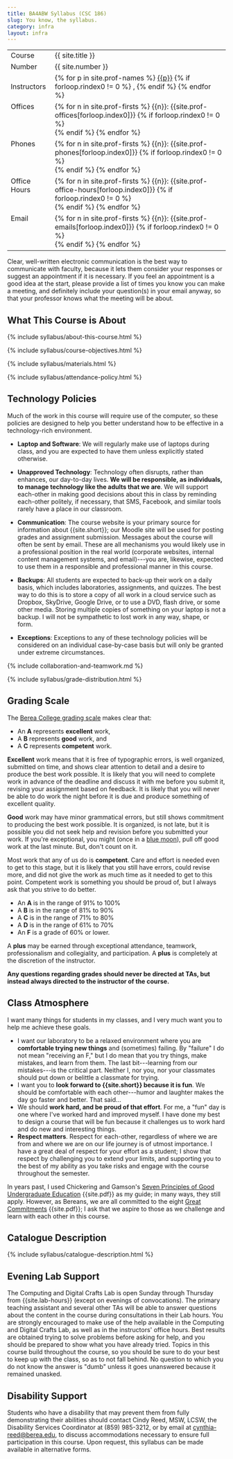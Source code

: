 ```yaml
---
title: BA4ABW Syllabus (CSC 186)
slug: You know, the syllabus.
category: infra
layout: infra
---
```


<table>
  <tr>
    <td>Course</td>
    <td> {{ site.title }}</td>
  </tr>
  <tr>
    <td>Number</td>
    <td> {{ site.number }}</td>
  </tr>
  <tr>
    <td>Instructors </td>
    <td>
      {% for p in site.prof-names %}
        <a href="{{site.prof-urls[forloop.index0]}}">{{p}}</a>
        {% if forloop.rindex0 != 0 %}
        ,
        {% endif %}
      {% endfor %}
    </td>
  </tr>
  <tr>
    <td valign="top">Offices</td>
    <td>
      {% for n in site.prof-firsts %}
      <span style="color:{{site.highlight}};">{{n}}</span>: {{site.prof-offices[forloop.index0]}}
        {% if forloop.rindex0 != 0 %}
        <br/>
        {% endif %}
      {% endfor %}
    </td>
  </tr>
  <tr>
	<td valign="top">Phones</td>
	<td>
    {% for n in site.prof-firsts %}
    <span style="color:{{site.highlight}};">{{n}}</span>: {{site.prof-phones[forloop.index0]}}
      {% if forloop.rindex0 != 0 %}
      <br/>
      {% endif %}
    {% endfor %}
  </td>
  </tr>
  <tr>
	<td valign="top">Office Hours</td>
	<td> 
    {% for n in site.prof-firsts %}
    <span style="color:{{site.highlight}};">{{n}}</span>: {{site.prof-office-hours[forloop.index0]}}
      {% if forloop.rindex0 != 0 %}
      <br/>
      {% endif %}
    {% endfor %}
  </td>
  </tr>
  <tr>
    <td valign="top">Email</td>
    <td>
      {% for n in site.prof-firsts %}
      <span style="color:{{site.highlight}};">{{n}}</span>: {{site.prof-emails[forloop.index0]}}
        {% if forloop.rindex0 != 0 %}
        <br/>
        {% endif %}
      {% endfor %}
    </td>
  </tr>
</table>

Clear, well-written electronic communication is the best way to communicate with faculty, because it lets them consider your  responses or suggest an appointment if it is necessary. If you feel an appointment is a good idea at the start, please provide a list of times you know you can make a meeting, and definitely include your question(s) in your email anyway, so  that your professor knows what the meeting will be about.

## What This Course is About

{% include syllabus/about-this-course.html %}

{% include syllabus/course-objectives.html %}

{% include syllabus/materials.html %}

{% include syllabus/attendance-policy.html %}

## Technology Policies 

Much of the work in this course will require use of the computer, so these policies are designed to help you better understand how to be effective in a technology-rich environment. 

* **Laptop and Software**: We will regularly make use of laptops during class, and you are expected to have them unless explicitly stated otherwise.

* **Unapproved Technology**: Technology often disrupts, rather than enhances, our day-to-day lives. **We will be responsible, as individuals, to manage technology like the adults that we are**. We will support each-other in making good decisions about this in class by reminding each-other politely, if necessary, that SMS, Facebook, and similar tools rarely have a place in our classroom.

* **Communication**: The course website is your primary source for information about {{site.short}}; our Moodle site will be used for posting grades and assignment submission. Messages about the course will often be sent by email. These are all mechanisms you would likely use in a professional position in the real world (corporate websites, internal content management systems, and email)---you are, likewise, expected to use them in a responsible and professional manner in this course.

* **Backups**: All students are expected to back-up their work on a daily basis, which includes laboratories, assignments, and quizzes. The best way to do this is to store a copy of all work in a cloud service such as Dropbox, SkyDrive, Google Drive, or to use a DVD, flash drive, or some other media. Storing multiple copies of something on your laptop is not a backup. I will not be sympathetic to lost work in any way, shape, or form.

* **Exceptions**: Exceptions to any of these technology policies will be considered on an individual case-by-case basis but will only be granted under extreme circumstances. 

{% include collaboration-and-teamwork.md %}

{% include syllabus/grade-distribution.html %}

## Grading Scale

The [Berea College grading scale](http://www.berea.edu/cataloghandbook/academics/aps/grades/gradingscale.asp) makes clear that:

* An **A** represents **excellent** work,
* A **B** represents **good** work, and
* A **C** represents **competent** work.

**Excellent** work means that it is free of typographic errors, is well organized, submitted on time, and shows clear attention to detail and a desire to produce the best work possible. It is likely that you will need to complete work in advance of the deadline and discuss it with me before you submit it, revising your assignment based on feedback. It is likely that you will never be able to do work the night before it is due and produce something of excellent quality.

**Good** work may have minor grammatical errors, but still shows commitment to producing the best work possible. It is organized, is not late, but it is possible you did not seek help and revision before you submitted your work. If you're exceptional, you might (once in a [blue moon](http://www.youtube.com/watch?v=cxjaQV0ob2E)), pull off good work at the last minute. But, don't count on it.

Most work that any of us do is **competent**. Care and effort is needed even to get to this stage, but it is likely that you still have errors, could revise more, and did not give the work as much time as it needed to get to this point. Competent work is something you should be proud of, but I always ask that you strive to do better.

* An **A** is in the range of 91% to 100%
* A **B** is in the range of 81% to 90%
* A **C** is in the range of 71% to 80%
* A **D** is in the range of 61% to 70%
* An **F** is a grade of 60% or lower.

A **plus** may be earned through exceptional attendance, teamwork, professionalism and collegiality, and participation. A **plus** is completely at the discretion of the instructor.

**Any questions regarding grades should never be directed at TAs, but instead always directed to the instructor of the course.**

## Class Atmosphere

I want many things for students in my classes, and I very much want you to help me achieve these goals. 

* I want our laboratory to be a relaxed environment where you are **comfortable trying new things** and (sometimes) failing. By "failure" I do not mean "receiving an F," but I do mean that you try things, make mistakes, and learn from them. The last bit---learning from our mistakes---is the critical part. Neither I, nor you, nor your classmates should put down or belittle a classmate for trying.
* I want you to **look forward to {{site.short}} because it is fun**. We should be comfortable with each other---humor and laughter makes the day go faster and better. That said...
* We should **work hard, and be proud of that effort**. For me, a "fun" day is one where I've worked hard and improved myself. I have done my best to design a course that will be fun because it challenges us to work hard and do new and interesting things.
* **Respect matters**. Respect for each-other, regardless of where we are from and where we are on our life journey is of utmost importance. I have a great deal of respect for your effort as a student; I show that respect by challenging you to extend your limits, and supporting you to the best of my ability as you take risks and engage with the course throughout the semester. 

In years past, I used Chickering and Gamson's [Seven Principles of Good Undergraduate Education]({{site.media}}/seven-principles.pdf) {{site.pdf}} as my guide; in many ways, they still apply. However, as Bereans, we are all committed to the eight [Great Commitments]({{site.media}}/berea-college-great-commitments.pdf) {{site.pdf}}; I ask that we aspire to those as we challenge and learn with each other in this course.

## Catalogue Description

{% include syllabus/catalogue-description.html %}

## Evening Lab Support

The Computing and Digital Crafts Lab is open Sunday through Thursday from {{site.lab-hours}} (except on evenings of convocations). The primary teaching assistant and several other TAs will be able to answer questions about the content in the course during consultations in their  Lab hours. You are strongly encouraged to make use of the help available in the Computing and Digital Crafts Lab, as well as in the instructors' office hours. Best results are obtained trying to solve problems before asking for help, and you should be prepared to show what you have already tried. Topics in this course build throughout the course, so you should be sure to do your best to keep up with the class, so as to not fall behind. No question to which you do not know the answer is "dumb" unless it goes unanswered because it remained unasked. 

## Disability Support

Students who have a disability that may prevent them from fully demonstrating their abilities should contact Cindy Reed, MSW, LCSW, the Disability Services Coordinator at (859) 985-3212, or by email at <a href="mailto:cynthia-reed@berea.edu">cynthia-reed@berea.edu</a>, to discuss accommodations necessary to ensure full participation in this course.  Upon request, this syllabus can be made available in alternative forms.
